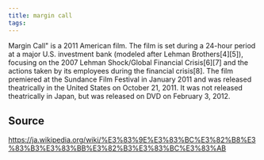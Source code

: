 ```yaml
---
title: margin call
tags: 
---
```


Margin Call" is a 2011 American film. The film is set during a 24-hour period at a major U.S. investment bank (modeled after Lehman Brothers[4][5]), focusing on the 2007 Lehman Shock/Global Financial Crisis[6][7] and the actions taken by its employees during the financial crisis[8]. The film premiered at the Sundance Film Festival in January 2011 and was released theatrically in the United States on October 21, 2011. It was not released theatrically in Japan, but was released on DVD on February 3, 2012.

## Source
https://ja.wikipedia.org/wiki/%E3%83%9E%E3%83%BC%E3%82%B8%E3%83%B3%E3%83%BB%E3%82%B3%E3%83%BC%E3%83%AB